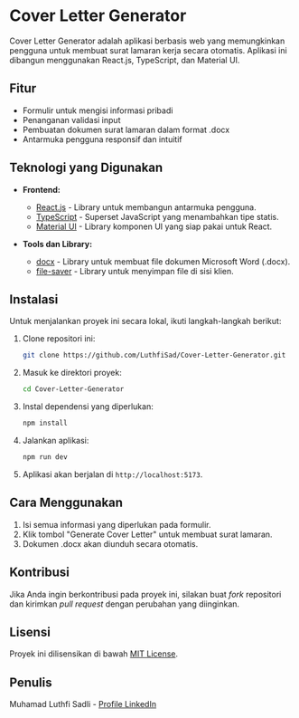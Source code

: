 # Cover Letter Generator

Cover Letter Generator adalah aplikasi berbasis web yang memungkinkan pengguna untuk membuat surat lamaran kerja secara otomatis. Aplikasi ini dibangun menggunakan React.js, TypeScript, dan Material UI.

## Fitur

- Formulir untuk mengisi informasi pribadi
- Penanganan validasi input
- Pembuatan dokumen surat lamaran dalam format .docx
- Antarmuka pengguna responsif dan intuitif

## Teknologi yang Digunakan

- **Frontend:**
  - [React.js](https://reactjs.org/) - Library untuk membangun antarmuka pengguna.
  - [TypeScript](https://www.typescriptlang.org/) - Superset JavaScript yang menambahkan tipe statis.
  - [Material UI](https://mui.com/) - Library komponen UI yang siap pakai untuk React.
  
- **Tools dan Library:**
  - [docx](https://www.npmjs.com/package/docx) - Library untuk membuat file dokumen Microsoft Word (.docx).
  - [file-saver](https://www.npmjs.com/package/file-saver) - Library untuk menyimpan file di sisi klien.
  
## Instalasi

Untuk menjalankan proyek ini secara lokal, ikuti langkah-langkah berikut:

1. Clone repositori ini:

   ```bash
   git clone https://github.com/LuthfiSad/Cover-Letter-Generator.git
   ```

2. Masuk ke direktori proyek:

   ```bash
   cd Cover-Letter-Generator
   ```

3. Instal dependensi yang diperlukan:

   ```bash
   npm install
   ```

4. Jalankan aplikasi:

   ```bash
   npm run dev
   ```

5. Aplikasi akan berjalan di `http://localhost:5173`.

## Cara Menggunakan

1. Isi semua informasi yang diperlukan pada formulir.
2. Klik tombol "Generate Cover Letter" untuk membuat surat lamaran.
3. Dokumen .docx akan diunduh secara otomatis.

## Kontribusi

Jika Anda ingin berkontribusi pada proyek ini, silakan buat *fork* repositori dan kirimkan *pull request* dengan perubahan yang diinginkan.

## Lisensi

Proyek ini dilisensikan di bawah [MIT License](LICENSE).

## Penulis

Muhamad Luthfi Sadli - [Profile LinkedIn](https://www.linkedin.com/in/muhamad-luthfi-a2670a250/)